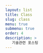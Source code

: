 ```yaml
---
layout: list
title: Class
slug: class
menu: true
submenu: true
order: 4
description: >
   기술관련 포스팅
---
```

